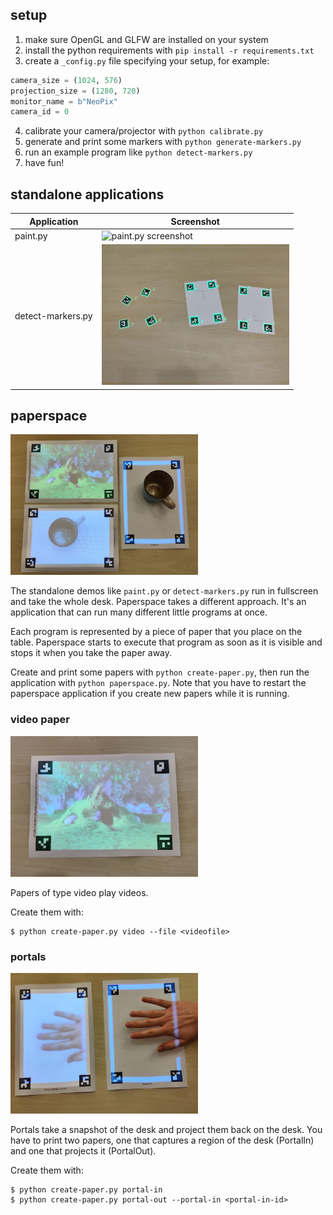 ## setup

1. make sure OpenGL and GLFW are installed on your system
2. install the python requirements with `pip install -r requirements.txt`
3. create a `_config.py` file specifying your setup, for example:

```python
camera_size = (1024, 576)
projection_size = (1280, 720)
monitor_name = b"NeoPix"
camera_id = 0
```

4. calibrate your camera/projector with `python calibrate.py`
5. generate and print some markers with `python generate-markers.py`
6. run an example program like `python detect-markers.py`
7. have fun!

## standalone applications

| Application | Screenshot |
|-------------|------------|
| paint.py | <img alt="paint.py screenshot" src="https://raw.githubusercontent.com/hinzundcode/cyberdesk/master/screenshots/paint.png" width="300" /> |
| detect-markers.py | <img alt="detect-markers.py screenshot" src="https://raw.githubusercontent.com/hinzundcode/cyberdesk/master/screenshots/detect-markers.jpg" width="300" /> |

## paperspace

<img alt="paperspace screenshot" src="https://raw.githubusercontent.com/hinzundcode/cyberdesk/master/screenshots/paperspace.jpg" width="300" />

The standalone demos like `paint.py` or `detect-markers.py` run in fullscreen and take the whole desk. Paperspace takes a different approach. It's an application that can run many different little programs at once.

Each program is represented by a piece of paper that you place on the table. Paperspace starts to execute that program as soon as it is visible and stops it when you take the paper away.

Create and print some papers with `python create-paper.py`, then run the application with `python paperspace.py`. Note that you have to restart the paperspace application if you create new papers while it is running.

### video paper

<img alt="video paper screenshot" src="https://raw.githubusercontent.com/hinzundcode/cyberdesk/master/screenshots/video-paper.jpg" width="300" />

Papers of type video play videos.

Create them with:

```
$ python create-paper.py video --file <videofile>
```

### portals

<img alt="portal papers screenshot" src="https://raw.githubusercontent.com/hinzundcode/cyberdesk/master/screenshots/portal-papers.jpg" width="300" />

Portals take a snapshot of the desk and project them back on the desk. You have to print two papers, one that captures a region of the desk (PortalIn) and one that projects it (PortalOut).

Create them with:

```
$ python create-paper.py portal-in
$ python create-paper.py portal-out --portal-in <portal-in-id>
```

